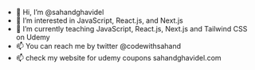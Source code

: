 - 👋 Hi, I’m @sahandghavidel
- 👀 I’m interested in JavaScript, React.js, and Next.js
- 🌱 I’m currently teaching JavaScript, React.js, Next.js and Tailwind CSS on Udemy
- 📫 You can reach me by twitter @codewithsahand
- 📫 check my website for udemy coupons sahandghavidel.com

<!---
sahandghavidel/sahandghavidel is a ✨ special ✨ repository because its `README.md` (this file) appears on your GitHub profile.
You can click the Preview link to take a look at your changes.
--->
